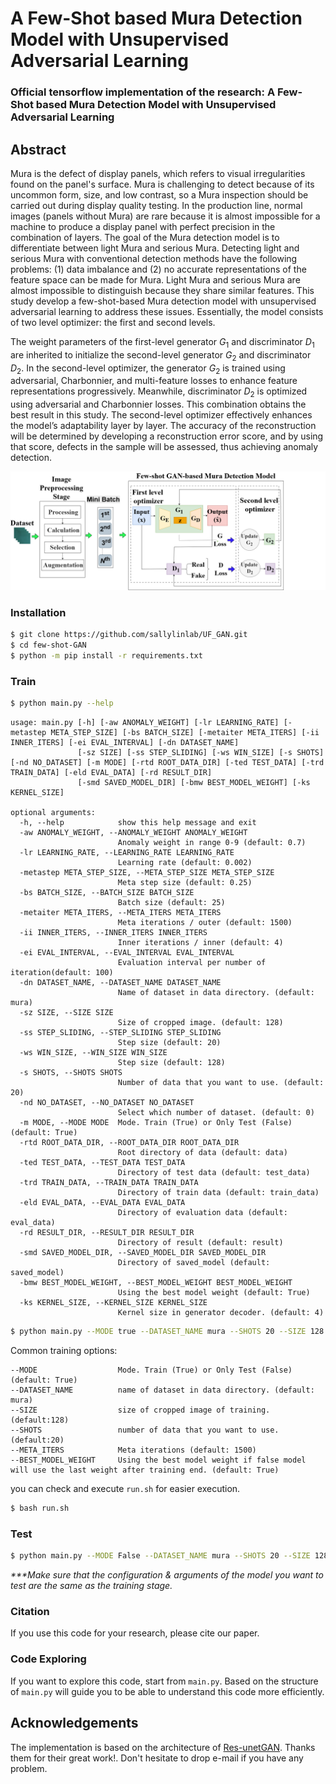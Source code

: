 # A Few-Shot based Mura Detection Model with Unsupervised Adversarial Learning

### Official tensorflow implementation of the research: A Few-Shot based Mura Detection Model with Unsupervised Adversarial Learning

## Abstract

Mura is the defect of display panels, which refers to visual irregularities found on the panel's surface.
Mura is challenging to detect because of its uncommon form, size, and low contrast, so a Mura inspection should be carried out during display quality testing.
In the production line, normal images (panels without Mura) are rare because it is almost impossible for a machine to produce a display panel with perfect precision in the combination of layers.
The goal of the Mura detection model is to differentiate between light Mura and serious Mura.
Detecting light and serious Mura with conventional detection methods have the following problems: (1) data imbalance and (2) no accurate representations of the feature space can be made for Mura.
Light Mura and serious Mura are almost impossible to distinguish because they share similar features.
This study develop a few-shot-based Mura detection model with unsupervised adversarial learning to address these issues.
Essentially, the model consists of two level optimizer: the first and second levels.

The weight parameters of the first-level generator $G_1$ and discriminator $D_1$ are inherited to initialize the second-level generator $G_2$ and discriminator $D_2$.
In the second-level optimizer, the generator $G_2$ is trained using adversarial, Charbonnier, and multi-feature losses to enhance feature representations progressively.
Meanwhile, discriminator $D_2$ is optimized using adversarial and Charbonnier losses.
This combination obtains the best result in this study.
The second-level optimizer effectively enhances the model’s adaptability layer by layer.
The accuracy of the reconstruction will be determined by developing a reconstruction error score, and by using that score, defects in the sample will be assessed, thus achieving anomaly detection.

![architecture](./figures/Few-shot-GAN.png)

### Installation

```bash
$ git clone https://github.com/sallylinlab/UF_GAN.git
$ cd few-shot-GAN
$ python -m pip install -r requirements.txt
```



### Train

```bash
$ python main.py --help
```

```
usage: main.py [-h] [-aw ANOMALY_WEIGHT] [-lr LEARNING_RATE] [-metastep META_STEP_SIZE] [-bs BATCH_SIZE] [-metaiter META_ITERS] [-ii INNER_ITERS] [-ei EVAL_INTERVAL] [-dn DATASET_NAME]
               [-sz SIZE] [-ss STEP_SLIDING] [-ws WIN_SIZE] [-s SHOTS] [-nd NO_DATASET] [-m MODE] [-rtd ROOT_DATA_DIR] [-ted TEST_DATA] [-trd TRAIN_DATA] [-eld EVAL_DATA] [-rd RESULT_DIR]
               [-smd SAVED_MODEL_DIR] [-bmw BEST_MODEL_WEIGHT] [-ks KERNEL_SIZE]

optional arguments:
  -h, --help            show this help message and exit
  -aw ANOMALY_WEIGHT, --ANOMALY_WEIGHT ANOMALY_WEIGHT
                        Anomaly weight in range 0-9 (default: 0.7)
  -lr LEARNING_RATE, --LEARNING_RATE LEARNING_RATE
                        Learning rate (default: 0.002)
  -metastep META_STEP_SIZE, --META_STEP_SIZE META_STEP_SIZE
                        Meta step size (default: 0.25)
  -bs BATCH_SIZE, --BATCH_SIZE BATCH_SIZE
                        Batch size (default: 25)
  -metaiter META_ITERS, --META_ITERS META_ITERS
                        Meta iterations / outer (default: 1500)
  -ii INNER_ITERS, --INNER_ITERS INNER_ITERS
                        Inner iterations / inner (default: 4)
  -ei EVAL_INTERVAL, --EVAL_INTERVAL EVAL_INTERVAL
                        Evaluation interval per number of iteration(default: 100)
  -dn DATASET_NAME, --DATASET_NAME DATASET_NAME
                        Name of dataset in data directory. (default: mura)
  -sz SIZE, --SIZE SIZE
                        Size of cropped image. (default: 128)
  -ss STEP_SLIDING, --STEP_SLIDING STEP_SLIDING
                        Step size (default: 20)
  -ws WIN_SIZE, --WIN_SIZE WIN_SIZE
                        Step size (default: 128)
  -s SHOTS, --SHOTS SHOTS
                        Number of data that you want to use. (default: 20)
  -nd NO_DATASET, --NO_DATASET NO_DATASET
                        Select which number of dataset. (default: 0)
  -m MODE, --MODE MODE  Mode. Train (True) or Only Test (False) (default: True)
  -rtd ROOT_DATA_DIR, --ROOT_DATA_DIR ROOT_DATA_DIR
                        Root directory of data (default: data)
  -ted TEST_DATA, --TEST_DATA TEST_DATA
                        Directory of test data (default: test_data)
  -trd TRAIN_DATA, --TRAIN_DATA TRAIN_DATA
                        Directory of train data (default: train_data)
  -eld EVAL_DATA, --EVAL_DATA EVAL_DATA
                        Directory of evaluation data (default: eval_data)
  -rd RESULT_DIR, --RESULT_DIR RESULT_DIR
                        Directory of result (default: result)
  -smd SAVED_MODEL_DIR, --SAVED_MODEL_DIR SAVED_MODEL_DIR
                        Directory of saved_model (default: saved_model)
  -bmw BEST_MODEL_WEIGHT, --BEST_MODEL_WEIGHT BEST_MODEL_WEIGHT
                        Using the best model weight (default: True)
  -ks KERNEL_SIZE, --KERNEL_SIZE KERNEL_SIZE
                        Kernel size in generator decoder. (default: 4)
```

```bash
$ python main.py --MODE true --DATASET_NAME mura --SHOTS 20 --SIZE 128 --META_ITERS 1500
```

Common training options:
```
--MODE                  Mode. Train (True) or Only Test (False) (default: True)
--DATASET_NAME          name of dataset in data directory. (default: mura)
--SIZE                  size of cropped image of training. (default:128)
--SHOTS                 number of data that you want to use. (default:20)
--META_ITERS            Meta iterations (default: 1500)
--BEST_MODEL_WEIGHT     Using the best model weight if false model will use the last weight after training end. (default: True)
```

you can check and execute `run.sh` for easier execution.
```bash
$ bash run.sh
```

### Test
```bash
$ python main.py --MODE False --DATASET_NAME mura --SHOTS 20 --SIZE 128 --META_ITERS 1500 --BEST_MODEL_WEIGHT true
```
<em>***Make sure that the configuration & arguments of the model you want to test are the same as the training stage.
</em>

### Citation
If you use this code for your research, please cite our paper.

### Code Exploring
If you want to explore this code, start from `main.py`.
Based on the structure of `main.py` will guide you to be able to understand this code more efficiently.

## Acknowledgements
The implementation is based on the architecture of [Res-unetGAN](https://ieeexplore.ieee.org/document/9389548).
Thanks them for their great work!. Don't hesitate to drop e-mail if you have any problem.
